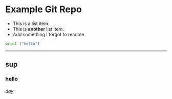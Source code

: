 # Example Git Repo

- This is a list item
- This is  **another** list item.
- Add something I forgot to readme
```python
print ("hello")
```
---
## sup
### hello
###### day
